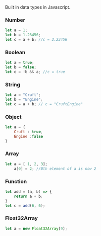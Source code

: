 Built in data types in Javascript.



### Number
```javascript
let a = 1;
let b = 1.23456;
let c = a + b; //c = 2.23456
```

### Boolean
```javascript
let a = true;
let b = false;
let c = !b && a; //c = true
```

### String
```javascript
let a = "Cruft";
let b = "Engine";
let c = a + b; // c = "CruftEngine"
```

### Object
```javascript
let a = { 
	Cruft : true, 
	Engine :false 
}
```

### Array
```javascript
let a = [ 1, 2, 3];
	a[0] = 2; //0th element of a is now 2
```

### Function
```javascript
let add = (a, b) => {
	return a + b;
}
let c = add(6, 6);
```

### Float32Array
```javascript
let a = new Float32Array(9);
```
